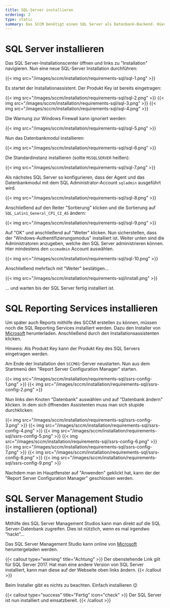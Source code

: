 ```yaml
---
title: SQL-Server installieren
ordering: 2
type: static
summary: Das SCCM benötigt einen SQL Server als Datenbank-Backend. Hier wird dessen Installation beschrieben.
---
```


# SQL Server installieren

Das SQL Server-Installationscenter öffnen und links zu "Installation" navigieren. Nun eine neue SQL-Server Installation durchführen:

{{< img src="/images/sccm/installation/requirements-sql/sql-1.png" >}}

Es startet der Installationassistent. Der Produkt Key ist bereits eingetragen:

{{< img src="/images/sccm/installation/requirements-sql/sql-2.png" >}}
{{< img src="/images/sccm/installation/requirements-sql/sql-3.png" >}}
{{< img src="/images/sccm/installation/requirements-sql/sql-4.png" >}}

Die Warnung zur Windows Firewall kann ignoriert werden:

{{< img src="/images/sccm/installation/requirements-sql/sql-5.png" >}}

Nun das Datenbankmodul installieren:

{{< img src="/images/sccm/installation/requirements-sql/sql-6.png" >}}

Die Standardinstanz installieren (sollte `MSSQLSERVER` heißen):

{{< img src="/images/sccm/installation/requirements-sql/sql-7.png" >}}

Als nächstes SQL Server so konfigurieren, dass der Agent und das Datenbankmodul mit dem SQL Administrator-Account `sqladmin` ausgeführt wird.

{{< img src="/images/sccm/installation/requirements-sql/sql-8.png" >}}

Anschließend auf den Reiter "Sortierung" klicken und die Sortierung auf `SQL_Latin1_General_CP1_CI_AS` ändern:

{{< img src="/images/sccm/installation/requirements-sql/sql-9.png" >}}

Auf "OK" und anschließend auf "Weiter" klicken. Nun sicherstellen, dass der "Windows-Authentifizierungsmodus" installiert ist. Weiter unten sind die Administratoren anzugeben, welche den SQL Server administrieren können. Hier mindestens den `sccmadmin` Account auswählen.

{{< img src="/images/sccm/installation/requirements-sql/sql-10.png" >}}

Anschließend mehrfach mit "Weiter" bestätigen...

{{< img src="/images/sccm/installation/requirements-sql/install.png" >}}

... und warten bis der SQL Server fertig installiert ist.

# SQL Reporting Services installieren

Um später auch Reports mithilfe des SCCM erstellen zu können, müssen noch die SQL Reporting Services installiert werden. Dazu den Installer von [Microsoft](https://go.microsoft.com/fwlink/?linkid=841713) herunterladen. Anschließend durch den Installationsassistenten klicken.

Hinweis: Als Produkt Key kann der Produkt Key des SQL Servers eingetragen werden.

Am Ende der Installation den `SCCM01`-Server neustarten. Nun aus dem Startmenü den "Report Server Configuration Manager" starten.

{{< img src="/images/sccm/installation/requirements-sql/ssrs-config-1.png" >}}
{{< img src="/images/sccm/installation/requirements-sql/ssrs-config-2.png" >}}

Nun links den Knoten "Datenbank" auswählen und auf "Datenbank ändern" klicken. In dem sich öffnenden Assistenten muss man sich stupide durchklicken:

{{< img src="/images/sccm/installation/requirements-sql/ssrs-config-3.png" >}}
{{< img src="/images/sccm/installation/requirements-sql/ssrs-config-4.png" >}}
{{< img src="/images/sccm/installation/requirements-sql/ssrs-config-5.png" >}}
{{< img src="/images/sccm/installation/requirements-sql/ssrs-config-6.png" >}}
{{< img src="/images/sccm/installation/requirements-sql/ssrs-config-7.png" >}}
{{< img src="/images/sccm/installation/requirements-sql/ssrs-config-8.png" >}}
{{< img src="/images/sccm/installation/requirements-sql/ssrs-config-9.png" >}}

Nachdem man im Hauptfenster auf "Anwenden" geklickt hat, kann der der "Report Server Configuration Manager" geschlossen werden.

# SQL Server Management Studio installieren (optional)

Mithilfe des SQL Server Management Studios kann man direkt auf die SQL Server-Datenbank zugreifen. Dies ist nützlich, wenn es mal irgendwo "hackt"...

Das SQL Server Management Studio kann online von [Microsoft](https://docs.microsoft.com/de-de/sql/ssms/download-sql-server-management-studio-ssms?view=sql-server-2017) heruntergeladen werden.

{{< callout type="warning" title="Achtung" >}}
    Der obenstehende Link gilt für SQL Server 2017. Hat man eine andere Version von SQL Server installiert, kann man diese auf der Webseite oben links ändern.
{{< /callout >}}

Beim Installer gibt es nichts zu beachten. Einfach installieren :wink:

{{< callout type="success" title="Fertig" icon="check" >}}
    Der SQL Server ist nun installiert und einsatzbereit.
{{< /callout >}}